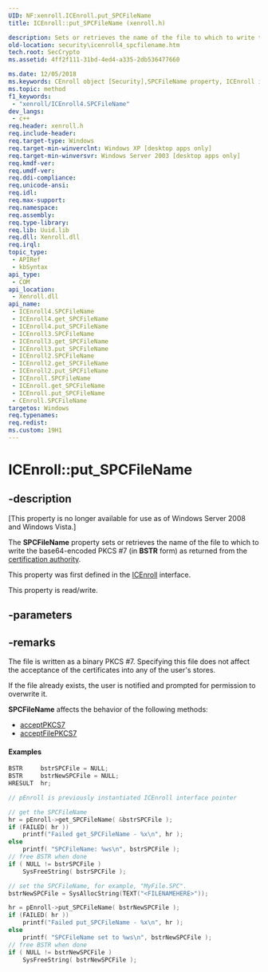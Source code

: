 ```yaml
---
UID: NF:xenroll.ICEnroll.put_SPCFileName
title: ICEnroll::put_SPCFileName (xenroll.h)

description: Sets or retrieves the name of the file to which to write the base64-encoded PKCS #7 (in BSTR form) as returned from the certification authority.
old-location: security\icenroll4_spcfilename.htm
tech.root: SecCrypto
ms.assetid: 4ff2f111-31bd-4ed4-a335-2db536477660

ms.date: 12/05/2018
ms.keywords: CEnroll object [Security],SPCFileName property, ICEnroll interface [Security],SPCFileName property, ICEnroll.SPCFileName, ICEnroll.put_SPCFileName, ICEnroll2 interface [Security],SPCFileName property, ICEnroll2.SPCFileName, ICEnroll2::get_SPCFileName, ICEnroll2::put_SPCFileName, ICEnroll3 interface [Security],SPCFileName property, ICEnroll3.SPCFileName, ICEnroll3::get_SPCFileName, ICEnroll3::put_SPCFileName, ICEnroll4 interface [Security],SPCFileName property, ICEnroll4.SPCFileName, ICEnroll4::SPCFileName, ICEnroll4::get_SPCFileName, ICEnroll4::put_SPCFileName, ICEnroll::get_SPCFileName, ICEnroll::put_SPCFileName, SPCFileName property [Security], SPCFileName property [Security],CEnroll object, SPCFileName property [Security],ICEnroll interface, SPCFileName property [Security],ICEnroll2 interface, SPCFileName property [Security],ICEnroll3 interface, SPCFileName property [Security],ICEnroll4 interface, put_SPCFileName, security.icenroll4_spcfilename, xenroll/ICEnroll2::SPCFileName, xenroll/ICEnroll2::get_SPCFileName, xenroll/ICEnroll2::put_SPCFileName, xenroll/ICEnroll3::SPCFileName, xenroll/ICEnroll3::get_SPCFileName, xenroll/ICEnroll3::put_SPCFileName, xenroll/ICEnroll4::SPCFileName, xenroll/ICEnroll4::get_SPCFileName, xenroll/ICEnroll4::put_SPCFileName, xenroll/ICEnroll::SPCFileName, xenroll/ICEnroll::get_SPCFileName, xenroll/ICEnroll::put_SPCFileName
ms.topic: method
f1_keywords: 
 - "xenroll/ICEnroll4.SPCFileName"
dev_langs:
 - c++
req.header: xenroll.h
req.include-header: 
req.target-type: Windows
req.target-min-winverclnt: Windows XP [desktop apps only]
req.target-min-winversvr: Windows Server 2003 [desktop apps only]
req.kmdf-ver: 
req.umdf-ver: 
req.ddi-compliance: 
req.unicode-ansi: 
req.idl: 
req.max-support: 
req.namespace: 
req.assembly: 
req.type-library: 
req.lib: Uuid.lib
req.dll: Xenroll.dll
req.irql: 
topic_type:
 - APIRef
 - kbSyntax
api_type:
 - COM
api_location:
 - Xenroll.dll
api_name:
 - ICEnroll4.SPCFileName
 - ICEnroll4.get_SPCFileName
 - ICEnroll4.put_SPCFileName
 - ICEnroll3.SPCFileName
 - ICEnroll3.get_SPCFileName
 - ICEnroll3.put_SPCFileName
 - ICEnroll2.SPCFileName
 - ICEnroll2.get_SPCFileName
 - ICEnroll2.put_SPCFileName
 - ICEnroll.SPCFileName
 - ICEnroll.get_SPCFileName
 - ICEnroll.put_SPCFileName
 - CEnroll.SPCFileName
targetos: Windows
req.typenames: 
req.redist: 
ms.custom: 19H1
---
```


# ICEnroll::put_SPCFileName


## -description


<p class="CCE_Message">[This property is no longer available for use as of Windows Server 2008 and Windows Vista.]

The <b>SPCFileName</b> property sets or retrieves the name of the file to which to write the base64-encoded PKCS #7 (in <b>BSTR</b> form) as returned from the <a href="https://docs.microsoft.com/windows/desktop/SecGloss/c-gly">certification authority</a>.

This property was first defined in the <a href="https://docs.microsoft.com/windows/desktop/api/xenroll/nn-xenroll-icenroll">ICEnroll</a> interface.

This property is read/write.


## -parameters


## -remarks



The file is written as a binary PKCS #7. Specifying this file does not affect the acceptance of the certificates into any of the user's stores.

If the file already exists, the user is notified and prompted for permission to overwrite it.


<b>SPCFileName</b> affects the behavior of the following methods:

<ul>
<li>
<a href="https://docs.microsoft.com/windows/desktop/api/xenroll/nf-xenroll-icenroll-acceptpkcs7">acceptPKCS7</a>
</li>
<li>
<a href="https://docs.microsoft.com/windows/desktop/api/xenroll/nf-xenroll-icenroll-acceptfilepkcs7">acceptFilePKCS7</a>
</li>
</ul>



#### Examples


```cpp
BSTR     bstrSPCFile = NULL;
BSTR     bstrNewSPCFile = NULL;
HRESULT  hr;

// pEnroll is previously instantiated ICEnroll interface pointer

// get the SPCFileName
hr = pEnroll->get_SPCFileName( &bstrSPCFile );
if (FAILED( hr ))
    printf("Failed get_SPCFileName - %x\n", hr );
else
    printf( "SPCFileName: %ws\n", bstrSPCFile );
// free BSTR when done
if ( NULL != bstrSPCFile )
    SysFreeString( bstrSPCFile );

// set the SPCFileName, for example, "MyFile.SPC".
bstrNewSPCFile = SysAllocString(TEXT("<FILENAMEHERE>"));

hr = pEnroll->put_SPCFileName( bstrNewSPCFile );
if (FAILED( hr ))
    printf("Failed put_SPCFileName - %x\n", hr );
else
    printf( "SPCFileName set to %ws\n", bstrNewSPCFile );
// free BSTR when done
if ( NULL != bstrNewSPCFile )
    SysFreeString( bstrNewSPCFile );
```




